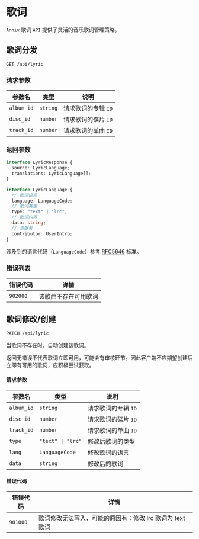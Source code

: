 # 歌词

`Anniv` 歌词 `API` 提供了灵活的音乐歌词管理策略。

## 歌词分发

`GET /api/lyric`

### 请求参数

| 参数名     | 类型     | 说明                |
| ---------- | -------- | ------------------- |
| `album_id` | `string` | 请求歌词的专辑 `ID` |
| `disc_id`  | `number` | 请求歌词的碟片 `ID` |
| `track_id` | `number` | 请求歌词的单曲 `ID` |

### 返回参数

```typescript
interface LyricResponse {
  source: LyricLanguage;
  translations: LyricLanguage[];
}

interface LyricLanguage {
  // 歌词语言
  language: LanguageCode;
  // 歌词类型
  type: "text" | "lrc";
  // 歌词内容
  data: string;
  // 贡献者
  contributor: UserIntro;
}
```

涉及到的语言代码（`LanguageCode`）参考 [RFC5646][rfc5646] 标准。

[rfc5646]: https://datatracker.ietf.org/doc/html/rfc5646

### 错误列表

| 错误代码 | 详情                 |
| -------- | -------------------- |
| `902000` | 该歌曲不存在可用歌词 |

## 歌词修改/创建

`PATCH /api/lyric`

当歌词不存在时，自动创建该歌词。

返回无错误不代表歌词立即可用，可能会有审核环节。因此客户端不应期望创建后立即有可用的歌词，应积极尝试获取。

#### 请求参数

| 参数名     | 类型                             | 说明                |
| ---------- | -------------------------------- | ------------------- |
| `album_id` | `string`                         | 请求歌词的专辑 `ID` |
| `disc_id`  | `number`                         | 请求歌词的碟片 `ID` |
| `track_id` | `number`                         | 请求歌词的单曲 `ID` |
| `type`     | <code>"text" &#124; "lrc"</code> | 修改后歌词的类型    |
| `lang`     | `LanguageCode`                   | 修改歌词的语言      |
| `data`     | `string`                         | 修改后的歌词        |

#### 错误代码

| 错误代码 | 详情                                                      |
| -------- | --------------------------------------------------------- |
| `901000` | 歌词修改无法写入，可能的原因有：修改 lrc 歌词为 text 歌词 |
